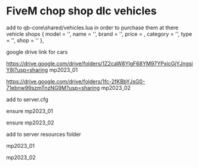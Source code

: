 # FiveM chop shop dlc vehicles 
>>>>>>>>>>>>>>>>>>>>>>>>>>>>>>
add to qb-core\shared/vehicles.lua
in order to purchase them at there vehicle shops
{ model = '', name = '', brand = '', price = , category = '', type = '', shop = '' },
>>>>>>>>>>>>>>>>>>>>>>>>>>>>>>>>>>>>>>>>>>>>>>>>>>>>>>>>>>>>>>>>>>>>>>>>>>>>>>>>>>>>>>>>>

google drive link for cars
>>>>>>>>>>>>>>>>>>>>>>>>>>
https://drive.google.com/drive/folders/1Z2caW8YlgF68YM97YPxicGjYJngsiY8j?usp=sharing       mp2023_01
>>>>>>>>>>>>>>>>>>>>>>>>>>>>>>>>>>>>>>>>>>>>>>>>>>>>>>>>>>>>>>>>>>>>>>>>>>>>>>>>>>>>>>>>>>>>>>>>>>>>
https://drive.google.com/drive/folders/1fc-2fKBbYJsG0-71ebnw99szmTnzNG9M?usp=sharing       mp2023_02
>>>>>>>>>>>>>>>>>>>>>>>>>>>>>>>>>>>>>>>>>>>>>>>>>>>>>>>>>>>>>>>>>>>>>>>>>>>>>>>>>>>>>>>>>>>>>>>>>>>>
add to server.cfg
>>>>>>>>>>>>>>>>>
ensure mp2023_01
>>>>>>>>>>>>>>>>
ensure mp2023_02
>>>>>>>>>>>>>>>>
add to server resources folder
>>>>>>>>>>>>>>>>>>>>>>>>>>>>>>
 mp2023_01
 >>>>>>>>>
 mp2023_02
>>>>>>>>>>
